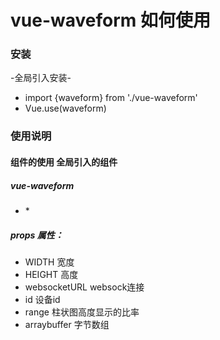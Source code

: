 # vue-waveform 如何使用


### 安装

-全局引入安装-
* import {waveform} from './vue-waveform' 
* Vue.use(waveform)


### 使用说明

#### 组件的使用 全局引入的组件
 
#####  vue-waveform

* <vue-waveform ref="mycom" :range="0.6" :WIDTH="800" :HEIGHT="100" websocketURL="ws://192.168.6.48:8082/ws/websocket/socketServer.do" :id="selectid" :arraybuffer="arraybuffer"></vue-waveform> *

##### props 属性：
* WIDTH  宽度
* HEIGHT  高度
* websocketURL websock连接
* id 设备id
* range 柱状图高度显示的比率
* arraybuffer 字节数组